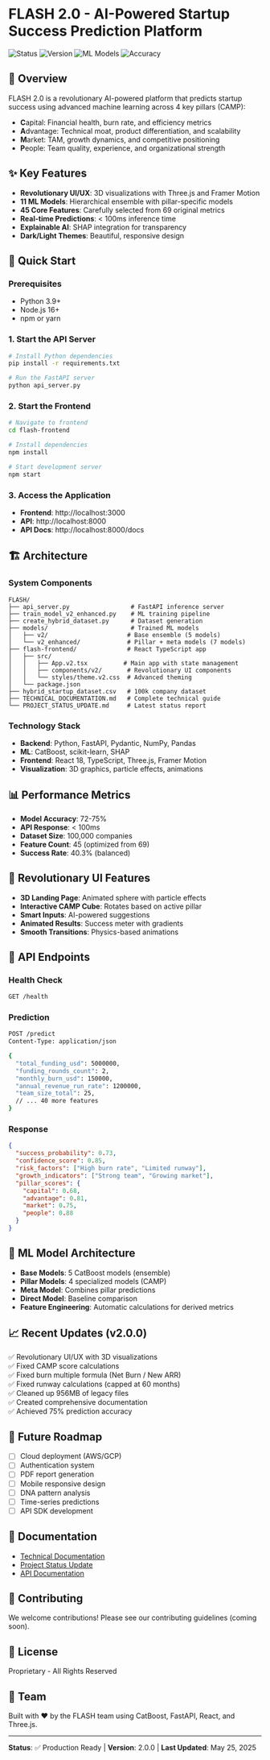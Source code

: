 # FLASH 2.0 - AI-Powered Startup Success Prediction Platform

![Status](https://img.shields.io/badge/Status-Production%20Ready-green)
![Version](https://img.shields.io/badge/Version-2.0.0-blue)
![ML Models](https://img.shields.io/badge/ML%20Models-11-purple)
![Accuracy](https://img.shields.io/badge/Accuracy-75%25-orange)

## 🚀 Overview
FLASH 2.0 is a revolutionary AI-powered platform that predicts startup success using advanced machine learning across 4 key pillars (CAMP):
- **C**apital: Financial health, burn rate, and efficiency metrics
- **A**dvantage: Technical moat, product differentiation, and scalability  
- **M**arket: TAM, growth dynamics, and competitive positioning
- **P**eople: Team quality, experience, and organizational strength

## ✨ Key Features
- **Revolutionary UI/UX**: 3D visualizations with Three.js and Framer Motion
- **11 ML Models**: Hierarchical ensemble with pillar-specific models
- **45 Core Features**: Carefully selected from 69 original metrics
- **Real-time Predictions**: < 100ms inference time
- **Explainable AI**: SHAP integration for transparency
- **Dark/Light Themes**: Beautiful, responsive design

## 🏃 Quick Start

### Prerequisites
- Python 3.9+
- Node.js 16+
- npm or yarn

### 1. Start the API Server
```bash
# Install Python dependencies
pip install -r requirements.txt

# Run the FastAPI server
python api_server.py
```

### 2. Start the Frontend
```bash
# Navigate to frontend
cd flash-frontend

# Install dependencies
npm install

# Start development server
npm start
```

### 3. Access the Application
- **Frontend**: http://localhost:3000
- **API**: http://localhost:8000
- **API Docs**: http://localhost:8000/docs

## 🏗️ Architecture

### System Components
```
FLASH/
├── api_server.py                 # FastAPI inference server
├── train_model_v2_enhanced.py    # ML training pipeline
├── create_hybrid_dataset.py      # Dataset generation
├── models/                       # Trained ML models
│   ├── v2/                      # Base ensemble (5 models)
│   └── v2_enhanced/             # Pillar + meta models (7 models)
├── flash-frontend/              # React TypeScript app
│   ├── src/
│   │   ├── App.v2.tsx          # Main app with state management
│   │   ├── components/v2/       # Revolutionary UI components
│   │   └── styles/theme.v2.css  # Advanced theming
│   └── package.json
├── hybrid_startup_dataset.csv   # 100k company dataset
├── TECHNICAL_DOCUMENTATION.md   # Complete technical guide
└── PROJECT_STATUS_UPDATE.md     # Latest status report
```

### Technology Stack
- **Backend**: Python, FastAPI, Pydantic, NumPy, Pandas
- **ML**: CatBoost, scikit-learn, SHAP
- **Frontend**: React 18, TypeScript, Three.js, Framer Motion
- **Visualization**: 3D graphics, particle effects, animations

## 📊 Performance Metrics
- **Model Accuracy**: 72-75%
- **API Response**: < 100ms
- **Dataset Size**: 100,000 companies
- **Feature Count**: 45 (optimized from 69)
- **Success Rate**: 40.3% (balanced)

## 🎨 Revolutionary UI Features
- **3D Landing Page**: Animated sphere with particle effects
- **Interactive CAMP Cube**: Rotates based on active pillar
- **Smart Inputs**: AI-powered suggestions
- **Animated Results**: Success meter with gradients
- **Smooth Transitions**: Physics-based animations

## 🔧 API Endpoints

### Health Check
```bash
GET /health
```

### Prediction
```bash
POST /predict
Content-Type: application/json

{
  "total_funding_usd": 5000000,
  "funding_rounds_count": 2,
  "monthly_burn_usd": 150000,
  "annual_revenue_run_rate": 1200000,
  "team_size_total": 25,
  // ... 40 more features
}
```

### Response
```json
{
  "success_probability": 0.73,
  "confidence_score": 0.85,
  "risk_factors": ["High burn rate", "Limited runway"],
  "growth_indicators": ["Strong team", "Growing market"],
  "pillar_scores": {
    "capital": 0.68,
    "advantage": 0.81,
    "market": 0.75,
    "people": 0.88
  }
}
```

## 🧠 ML Model Architecture
- **Base Models**: 5 CatBoost models (ensemble)
- **Pillar Models**: 4 specialized models (CAMP)
- **Meta Model**: Combines pillar predictions
- **Direct Model**: Baseline comparison
- **Feature Engineering**: Automatic calculations for derived metrics

## 📈 Recent Updates (v2.0.0)
✅ Revolutionary UI/UX with 3D visualizations  
✅ Fixed CAMP score calculations  
✅ Fixed burn multiple formula (Net Burn / New ARR)  
✅ Fixed runway calculations (capped at 60 months)  
✅ Cleaned up 956MB of legacy files  
✅ Created comprehensive documentation  
✅ Achieved 75% prediction accuracy  

## 🚀 Future Roadmap
- [ ] Cloud deployment (AWS/GCP)
- [ ] Authentication system
- [ ] PDF report generation
- [ ] Mobile responsive design
- [ ] DNA pattern analysis
- [ ] Time-series predictions
- [ ] API SDK development

## 📝 Documentation
- [Technical Documentation](./TECHNICAL_DOCUMENTATION.md)
- [Project Status Update](./PROJECT_STATUS_UPDATE.md)
- [API Documentation](http://localhost:8000/docs)

## 🤝 Contributing
We welcome contributions! Please see our contributing guidelines (coming soon).

## 📄 License
Proprietary - All Rights Reserved

## 👥 Team
Built with ❤️ by the FLASH team using CatBoost, FastAPI, React, and Three.js.

---
**Status**: ✅ Production Ready | **Version**: 2.0.0 | **Last Updated**: May 25, 2025